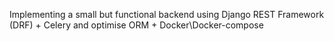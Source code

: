 Implementing a small but functional backend using Django REST Framework (DRF) + Celery and optimise ORM + Docker\Docker-compose
